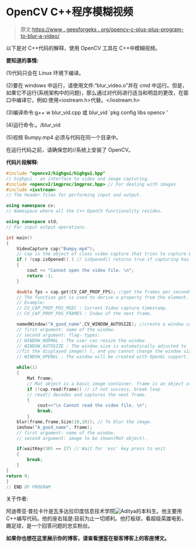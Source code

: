# OpenCV C++程序模糊视频

> 原文:[https://www . geesforgeks . org/opencv-c-plus-plus-program-to-blur-a-video/](https://www.geeksforgeeks.org/opencv-c-plus-plus-program-to-blur-a-video/)

以下是对 C++代码的解释，使用 OpenCV 工具在 C++中模糊视频。

**要知道的事情:**

(1)代码只会在 Linux 环境下编译。

(2)要在 windows 中运行，请使用文件:“blur_video.o”并在 cmd 中运行。但是，如果它不运行(系统架构中的问题)，那么通过对代码进行适当和明显的更改，在窗口中编译它，例如:使用<iostream.h>代替<iostream>。</iostream></iostream.h>

(3)编译命令:g++ w blur_vid.cpp 或 blur_vid `pkg config libs opencv '

(4)运行命令:。/blur_vid

(5)视频 Bumpy.mp4 必须与代码在同一个目录中。

在运行代码之前，请确保您的//系统上安装了 OpenCV。

**代码片段解释:**

```cpp
#include "opencv2/highgui/highgui.hpp"
// highgui - an interface to video and image capturing.
#include <opencv2/imgproc/imgproc.hpp> // For dealing with images
#include <iostream>
// The header files for performing input and output.

using namespace cv;
// Namespace where all the C++ OpenCV functionality resides.

using namespace std;
// For input output operations.

int main()
{
    VideoCapture cap("Bumpy.mp4");
    // cap is the object of class video capture that tries to capture Bumpy.mp4
    if ( !cap.isOpened() ) // isOpened() returns true if capturing has been initialized.
    {
        cout << "Cannot open the video file. \n";
        return -1;
    }

    double fps = cap.get(CV_CAP_PROP_FPS); //get the frames per seconds of the video
    // The function get is used to derive a property from the element.
    // Example:
    // CV_CAP_PROP_POS_MSEC : Current Video capture timestamp.
    // CV_CAP_PROP_POS_FRAMES : Index of the next frame.

    namedWindow("A_good_name",CV_WINDOW_AUTOSIZE); //create a window called "MyVideo"
    // first argument: name of the window.
    // second argument: flag- types:
    // WINDOW_NORMAL : The user can resize the window.
    // WINDOW_AUTOSIZE : The window size is automatically adjusted to 
    //fit the displayed image() ), and you cannot change the window size manually.
    // WINDOW_OPENGL : The window will be created with OpenGL support.

    while(1)
    {
        Mat frame;
        // Mat object is a basic image container. frame is an object of Mat.
        if (!cap.read(frame)) // if not success, break loop
        // read() decodes and captures the next frame.
        {
            cout<<"\n Cannot read the video file. \n";
            break;
        }
    blur(frame,frame,Size(10,10)); // To blur the image.
    imshow("A_good_name", frame);
    // first argument: name of the window.
    // second argument: image to be shown(Mat object).

    if(waitKey(30) == 27) // Wait for 'esc' key press to exit
    {
        break;
    }
}
return 0;
}
// END OF PROGRAM

```

关于作者:

阿迪蒂亚·普拉卡什是瓦多达拉印度信息技术学院![Aditya](http://d1gjlxt8vb0knt.cloudfront.net//wp-content/uploads/Aditya-100x100.jpg)的本科生。他主要用 C++编写代码。他的座右铭是:目前为止一切顺利。他打板球，看超级英雄电影，踢足球，是一个回答问题的忠实粉丝。

**如果你也想在这里展示你的博客，请查看[博客](http://geeksquiz.com/gblog/)在极客博客上的客座博文。**